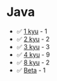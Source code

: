 # Java
* :white_check_mark: [1 kyu](/codewars/solutions/java/1%20kyu) - 1
* :white_check_mark: [2 kyu](/codewars/solutions/java/2%20kyu) - 2
* :white_check_mark: [3 kyu](/codewars/solutions/java/3%20kyu) - 3
* :white_check_mark: [4 kyu](/codewars/solutions/java/4%20kyu) - 9
* :white_check_mark: [8 kyu](/codewars/solutions/java/8%20kyu) - 2
* :white_check_mark: [Beta](/codewars/solutions/java/Beta) - 1